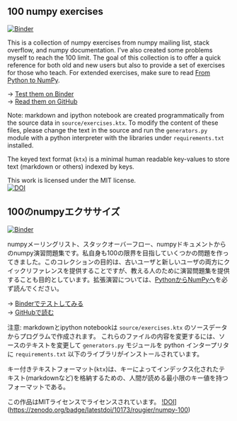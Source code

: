 ## 100 numpy exercises

[![Binder](http://mybinder.org/badge.svg)](http://mybinder.org:/repo/rougier/numpy-100/notebooks/100%20Numpy%20exercises.ipynb)

This is a collection of numpy exercises from numpy mailing list, stack overflow, and numpy documentation. I've also created some problems myself to reach the 100 limit. The goal of this collection is to offer a quick reference for both old and new users but also to provide a set of exercises for those who teach. For extended exercises, make sure to read [From Python to NumPy](http://www.labri.fr/perso/nrougier/from-python-to-numpy/).

→ [Test them on Binder](http://mybinder.org:/repo/rougier/numpy-100/notebooks/100_Numpy_exercises.ipynb)  
→ [Read them on GitHub](100_Numpy_exercises.md)  

Note: markdown and ipython notebook are created programmatically from the source data in `source/exercises.ktx`.
To modify the content of these files, please change the text in the source and run the `generators.py` module with a python
interpreter with the libraries under `requirements.txt` installed.

The keyed text format (`ktx`) is a minimal human readable key-values to store text (markdown or others) indexed by keys. 

This work is licensed under the MIT license.  
[![DOI](https://zenodo.org/badge/10173/rougier/numpy-100.svg)](https://zenodo.org/badge/latestdoi/10173/rougier/numpy-100)

## 100のnumpyエクササイズ

[![Binder](http://mybinder.org/badge.svg)](http://mybinder.org:/repo/rougier/numpy-100/notebooks/100%20Numpy%20exercises.ipynb)

numpyメーリングリスト、スタックオーバーフロー、numpyドキュメントからのnumpy演習問題集です。私自身も100の限界を目指していくつかの問題を作ってきました。このコレクションの目的は、古いユーザと新しいユーザの両方にクイックリファレンスを提供することですが、教える人のために演習問題集を提供することも目的としています。拡張演習については、[PythonからNumPyへ](http://www.labri.fr/perso/nrougier/from-python-to-numpy/)を必ず読んでください。

→ [Binderでテストしてみる](http://mybinder.org:/repo/rougier/numpy-100/notebooks/100_Numpy_exercises.ipynb)  
→ [GitHubで読む](100_Numpy_exercises.md)  

注意: markdownとipython notebookは `source/exercises.ktx` のソースデータからプログラムで作成されます。
これらのファイルの内容を変更するには、ソースのテキストを変更して `generators.py` モジュールを python
インタープリタに `requirements.txt` 以下のライブラリがインストールされています。

キー付きテキストフォーマット(`ktx`)は、キーによってインデックス化されたテキスト(markdownなど)を格納するための、人間が読める最小限のキー値を持つフォーマットである。

この作品はMITライセンスでライセンスされています。 
[!DOI](https://zenodo.org/badge/10173/rougier/numpy-100.svg)](https://zenodo.org/badge/latestdoi/10173/rougier/numpy-100)

